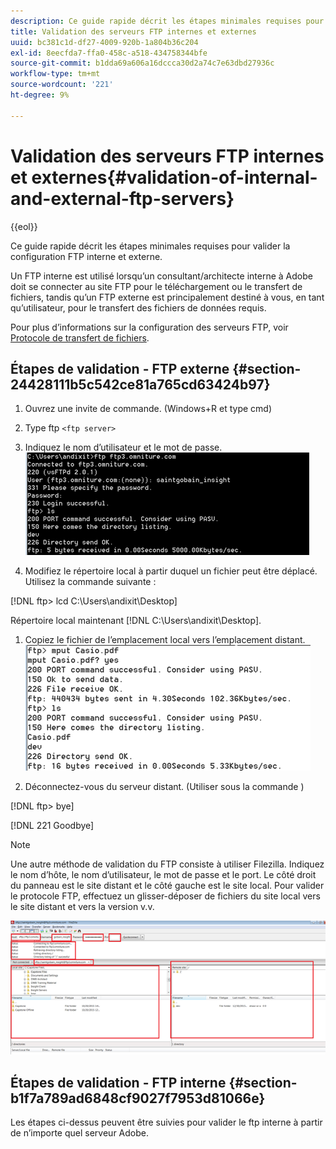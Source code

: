 ```yaml
---
description: Ce guide rapide décrit les étapes minimales requises pour valider la configuration FTP interne et externe.
title: Validation des serveurs FTP internes et externes
uuid: bc381c1d-df27-4009-920b-1a804b36c204
exl-id: 8eecfda7-ffa0-458c-a518-434758344bfe
source-git-commit: b1dda69a606a16dccca30d2a74c7e63dbd27936c
workflow-type: tm+mt
source-wordcount: '221'
ht-degree: 9%

---
```


# Validation des serveurs FTP internes et externes{#validation-of-internal-and-external-ftp-servers}

{{eol}}

Ce guide rapide décrit les étapes minimales requises pour valider la configuration FTP interne et externe.

Un FTP interne est utilisé lorsqu’un consultant/architecte interne à Adobe doit se connecter au site FTP pour le téléchargement ou le transfert de fichiers, tandis qu’un FTP externe est principalement destiné à vous, en tant qu’utilisateur, pour le transfert des fichiers de données requis.

Pour plus d’informations sur la configuration des serveurs FTP, voir [Protocole de transfert de fichiers](https://experienceleague.adobe.com/docs/analytics/export/ftp-and-sftp/ftp-overview.html?lang=fr).

## Étapes de validation - FTP externe {#section-24428111b5c542ce81a765cd63424b97}

1. Ouvrez une invite de commande. (Windows+R et type cmd)
1. Type ftp `<ftp server>`
1. Indiquez le nom d’utilisateur et le mot de passe. ![](assets/dwb_impl_ftp1.png)

1. Modifiez le répertoire local à partir duquel un fichier peut être déplacé. Utilisez la commande suivante :

[!DNL ftp> lcd C:\Users\andixit\Desktop]

Répertoire local maintenant [!DNL C:\Users\andixit\Desktop].

1. Copiez le fichier de l’emplacement local vers l’emplacement distant. ![](assets/dwb_impl_ftp2.png)

1. Déconnectez-vous du serveur distant. (Utiliser sous la commande )

[!DNL ftp> bye]

[!DNL 221 Goodbye]

>[!NOTE]
>
>Une autre méthode de validation du FTP consiste à utiliser Filezilla. Indiquez le nom d’hôte, le nom d’utilisateur, le mot de passe et le port. Le côté droit du panneau est le site distant et le côté gauche est le site local. Pour valider le protocole FTP, effectuez un glisser-déposer de fichiers du site local vers le site distant et vers la version v.v.

![](assets/dwb_impl_ftp3.png)

## Étapes de validation - FTP interne {#section-b1f7a789ad6848cf9027f7953d81066e}

Les étapes ci-dessus peuvent être suivies pour valider le ftp interne à partir de n’importe quel serveur Adobe.
